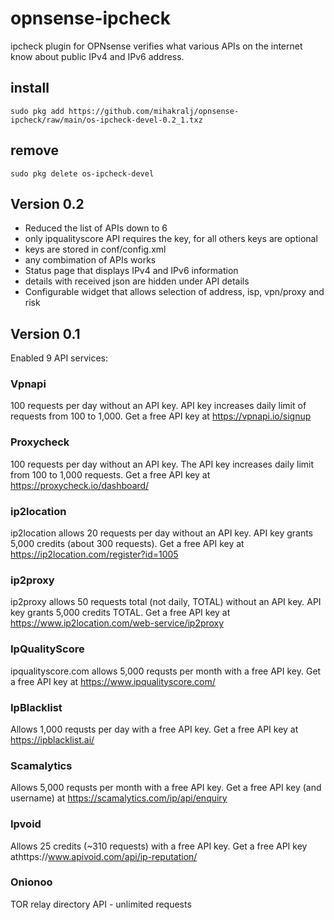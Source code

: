 # opnsense-ipcheck
ipcheck plugin for OPNsense verifies what various APIs on the internet know about public IPv4 and IPv6 address.

## install
```
sudo pkg add https://github.com/mihakralj/opnsense-ipcheck/raw/main/os-ipcheck-devel-0.2_1.txz
```

## remove
`sudo pkg delete os-ipcheck-devel`

## Version 0.2
* Reduced the list of APIs down to 6
* only ipqualityscore API requires the key, for all others keys are optional
* keys are stored in conf/config.xml
* any combimation of APIs works
* Status page that displays IPv4 and IPv6 information
* details with received json are hidden under API details
* Configurable widget that allows selection of address, isp, vpn/proxy and risk

## Version 0.1
Enabled 9 API services:
### Vpnapi
100 requests per day without an API key. API key increases daily limit of requests from 100 to 1,000. Get a free API key at https://vpnapi.io/signup
### Proxycheck
100 requests per day without an API key. The API key increases daily limit from 100 to 1,000 requests. Get a free API key at https://proxycheck.io/dashboard/
### ip2location
ip2location allows 20 requests per day without an API key. API key grants 5,000 credits (about 300 requests). Get a free API key at https://ip2location.com/register?id=1005
### ip2proxy
ip2proxy allows 50 requests total (not daily, TOTAL) without an API key. API key grants 5,000 credits TOTAL. Get a free API key at https://www.ip2location.com/web-service/ip2proxy
### IpQualityScore
ipqualityscore.com allows 5,000 requsts per month with a free API key. Get a free API key at https://www.ipqualityscore.com/
### IpBlacklist
Allows 1,000 requsts per day with a free API key. Get a free API key at https://ipblacklist.ai/
### Scamalytics
Allows 5,000 requsts per month with a free API key. Get a free API key (and username) at https://scamalytics.com/ip/api/enquiry
### Ipvoid
Allows 25 credits (~310 requests) with a free API key. Get a free API key athttps://www.apivoid.com/api/ip-reputation/
### Onionoo
TOR relay directory API - unlimited requests
